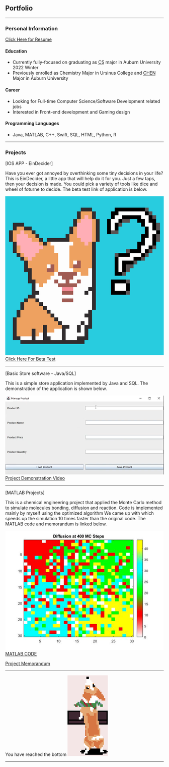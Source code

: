 ## Portfolio

---
### Personal Information
<a href="https://drive.google.com/file/d/1JWZ9Y1jxWFgF4uC0BdVHXZ_xk8uXrUvI/view?usp=share_link">Click Here for Resume</a>

#### Education
- Currently fully-focused on graduating as <abbr title= "Computer Science">CS</abbr> major in Auburn University 2022 Winter
- Previously enrolled as Chemistry Major in Ursinus College and <abbr title= "Chemical Engieerning">CHEN</abbr> Major in Auburn University
 
#### Career
- Looking for Full-time Computer Science/Software Development related jobs
- Interested in Front-end development and Gaming design

#### Programming Languages
- Java, MATLAB, C++, Swift, SQL, HTML, Python, R


---

### Projects

[IOS APP - EinDecider]

Have you ever got annoyed by overthinking some tiny decisions in your life?
This is EinDecider, a little app that will help do it for you.
Just a few taps, then your decision is made.
You could pick a variety of tools like dice and wheel of foturne to decide.
The beta test link of application is below.

<img src="images/Selection.png"/>
<a href="http://testflight.apple.com/join/7jpiiCaV">Click Here For Beta Test</a>

---
[Basic Store software - Java/SQL]

This is a simple store application implemented by Java and SQL.
The demonstration of the application is shown below.

<img src="images/projectscreenshot.png"/>
<a href="https://youtu.be/6gTvhO-yf8A">Project Demonstration Video</a>


---
[MATLAB Projects]

This is a chemical engineering project that applied the Monte Carlo method 
to simulate molecules bonding, diffusion and reaction.
Code is implemented mainly by myself using the optimized algorithm 
We came up with which speeds up the simulation 10 times faster than the original code.
The MATLAB code and memorandum is linked below.

<img src="images/project2 mc400.png"/>
<a href="https://drive.google.com/file/d/1KQZWLTnoYie4cceFBCERvQxVZdjsGuG_/view?usp=sharing">MATLAB CODE</a>

<a href="https://drive.google.com/file/d/185TY-MZDcOt2dn_rTamlDS2knvcWF_TE/view?usp=sharing">Project Memorandum</a>

---
You have reached the bottom
<img src="images/Ein3.png"/>

---
